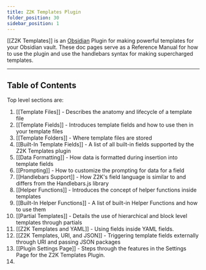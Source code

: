 ```yaml
---
title: Z2K Templates Plugin 
folder_position: 30
sidebar_position: 1
---
```

[[Z2K Templates]] is an [Obsidian](https://obsidian.md) Plugin for making powerful templates for your Obsidian vault. These doc pages serve as a Reference Manual for how to use the plugin and use the handlebars syntax for making supercharged templates.

---
## Table of Contents

Top level sections are:
1. [[Template Files]] - Describes the anatomy and lifecycle of a template file
2. [[Template Fields]] - Introduces template fields and how to use then in your template files
3. [[Template Folders]] - Where template files are stored
4. [[Built-In Template Fields]] - A list of all built-in fields supported by the Z2K Templates plugin
5. [[Data Formatting]] - How data is formatted during insertion into template fields
6. [[Prompting]] - How to customize the prompting for data for a field
7. [[Handlebars Support]] - How Z2K's field language is similar to and differs from the Handlebars.js library
8. [[Helper Functions]] - Introduces the concept of helper functions inside templates
9. [[Built-In Helper Functions]] - A list of built-in Helper Functions and how to use them
10. [[Partial Templates]] - Details the use of hierarchical and block level templates through partials
11. [[Z2K Templates and YAML]] - Using fields inside YAML fields.
12. [[Z2K Templates, URI, and JSON]] - Triggering template fields externally through URI and passing JSON packages
13. [[Plugin Settings Page]] - Steps through the features in the Settings Page for the Z2K Templates Plugin.
14. 
